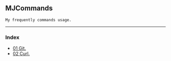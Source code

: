 ## MJCommands
    My frequently commands usage.
---
### Index
* [01 Git.](/00%20Git/readme.md)
* [02 Curl.](/01%20curl/readme.md)
